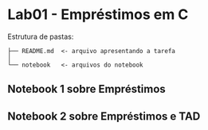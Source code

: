# Lab01 - Empréstimos em C
Estrutura de pastas:<br/>
```
├── README.md  <- arquivo apresentando a tarefa 
│
└── notebook   <- arquivos do notebook
```


## Notebook 1 sobre Empréstimos


## Notebook 2 sobre Empréstimos e TAD

